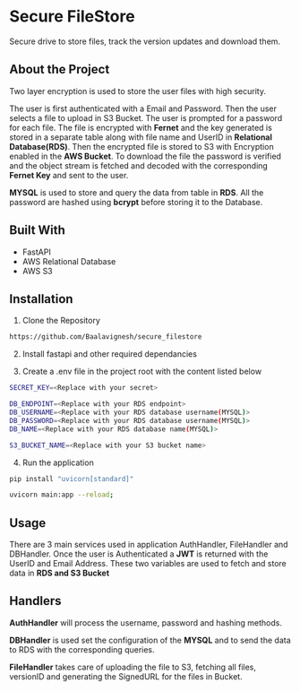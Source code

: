 # Secure FileStore

Secure drive to store files, track the version updates and download them. 

## About the Project
Two layer encryption is used to store the user files with high security. 

The user is first authenticated with a Email and Password. Then the user selects a file to upload in S3 Bucket. The user is prompted for a password for each file. The file is encrypted with **Fernet** and the key generated is stored in a separate table along with file name and UserID in **Relational Database(RDS)**. Then the encrypted file is stored to S3 with Encryption enabled in the **AWS Bucket**. To download the file the password is verified and the object stream is fetched and decoded with the corresponding **Fernet Key** and sent to the user. 

**MYSQL** is used to store and query the data from table in **RDS**. All the password are hashed using **bcrypt** before storing it to the Database. 

## Built With
- FastAPI
- AWS Relational Database
- AWS S3


## Installation

1. Clone the Repository
```bash
https://github.com/Baalavignesh/secure_filestore
```

2. Install fastapi and other required dependancies

3. Create a .env file in the project root with the content listed below
```bash
SECRET_KEY=<Replace with your secret>

DB_ENDPOINT=<Replace with your RDS endpoint>
DB_USERNAME=<Replace with your RDS database username(MYSQL)>
DB_PASSWORD=<Replace with your RDS database username(MYSQL)>
DB_NAME=<Replace with your RDS database name(MYSQL)>

S3_BUCKET_NAME=<Replace with your S3 bucket name>
```

4. Run the application
```bash
pip install "uvicorn[standard]"

uvicorn main:app --reload;
```

## Usage

There are 3 main services used in application AuthHandler, FileHandler and DBHandler. Once the user is Authenticated a **JWT** is returned with the UserID and Email Address. These two variables are used to fetch and store data in **RDS and S3 Bucket**

## Handlers

**AuthHandler** will process the username, password and hashing methods. 

**DBHandler** is used set the configuration of the **MYSQL** and to send the data to RDS with the corresponding queries.

 **FileHandler** takes care of uploading the file to S3, fetching all files, versionID and generating the SignedURL for the files in Bucket.

